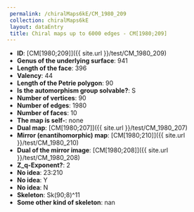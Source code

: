 ```yaml
--- 
 permalink: /chiralMaps6kE/CM_1980_209 
 collection: chiralMaps6kE
 layout: dataEntry
 title: Chiral maps up to 6000 edges - CM[1980;209]
---
```


- **ID**: [CM[1980;209]]({{ site.url }}/test/CM_1980_209)
- **Genus of the underlying surface**: 941
- **Length of the face**: 396
- **Valency**: 44
- **Length of the Petrie polygon**: 90
- **Is the automorphism group solvable?**: S
- **Number of vertices**: 90
- **Number of edges**: 1980
- **Number of faces**: 10
- **The map is self-**: none
- **Dual map**: [CM[1980;207]]({{ site.url }}/test/CM_1980_207)
- **Mirror (enantihomorphic) map**: [CM[1980;210]]({{ site.url }}/test/CM_1980_210)
- **Dual of the mirror image**: [CM[1980;208]]({{ site.url }}/test/CM_1980_208)
- **Z_q-Exponent?**: 2
- **No idea**:  23:210
- **No idea**: Y
- **No idea**: N
- **Skeleton**: Sk(90;8)^11
- **Some other kind of skeleton**: nan
